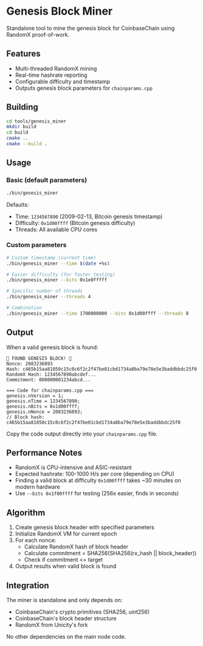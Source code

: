 # Genesis Block Miner

Standalone tool to mine the genesis block for CoinbaseChain using RandomX proof-of-work.

## Features

- Multi-threaded RandomX mining
- Real-time hashrate reporting
- Configurable difficulty and timestamp
- Outputs genesis block parameters for `chainparams.cpp`

## Building

```bash
cd tools/genesis_miner
mkdir build
cd build
cmake ..
cmake --build .
```

## Usage

### Basic (default parameters)

```bash
./bin/genesis_miner
```

Defaults:
- Time: `1234567890` (2009-02-13, Bitcoin genesis timestamp)
- Difficulty: `0x1d00ffff` (Bitcoin genesis difficulty)
- Threads: All available CPU cores

### Custom parameters

```bash
# Custom timestamp (current time)
./bin/genesis_miner --time $(date +%s)

# Easier difficulty (for faster testing)
./bin/genesis_miner --bits 0x1e0fffff

# Specific number of threads
./bin/genesis_miner --threads 4

# Combination
./bin/genesis_miner --time 1700000000 --bits 0x1d00ffff --threads 8
```

## Output

When a valid genesis block is found:

```
🎉 FOUND GENESIS BLOCK! 🎉
Nonce: 2083236893
Hash: c465b15aa81050c15c0c6f2c2f47be01cbd1734a8ba79e78e5e3baddbbdc25f0
RandomX Hash: 1234567890abcdef...
Commitment: 000000001234abcd...

=== Code for chainparams.cpp ===
genesis.nVersion = 1;
genesis.nTime = 1234567890;
genesis.nBits = 0x1d00ffff;
genesis.nNonce = 2083236893;
// Block hash: c465b15aa81050c15c0c6f2c2f47be01cbd1734a8ba79e78e5e3baddbbdc25f0
```

Copy the code output directly into your `chainparams.cpp` file.

## Performance Notes

- RandomX is CPU-intensive and ASIC-resistant
- Expected hashrate: 100-1000 H/s per core (depending on CPU)
- Finding a valid block at difficulty `0x1d00ffff` takes ~30 minutes on modern hardware
- Use `--bits 0x1f00ffff` for testing (256x easier, finds in seconds)

## Algorithm

1. Create genesis block header with specified parameters
2. Initialize RandomX VM for current epoch
3. For each nonce:
   - Calculate RandomX hash of block header
   - Calculate commitment = SHA256(SHA256(rx_hash || block_header))
   - Check if commitment <= target
4. Output results when valid block is found

## Integration

The miner is standalone and only depends on:
- CoinbaseChain's crypto primitives (SHA256, uint256)
- CoinbaseChain's block header structure
- RandomX from Unicity's fork

No other dependencies on the main node code.
